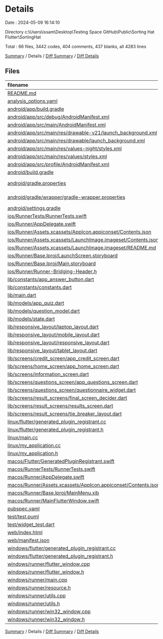 # Details

Date : 2024-05-09 16:14:10

Directory c:\\Users\\issam\\Desktop\\Testing Space GitHub\\Public\\Sorting Hat Flutter\\SortingHat

Total : 66 files,  3442 codes, 404 comments, 437 blanks, all 4283 lines

[Summary](results.md) / Details / [Diff Summary](diff.md) / [Diff Details](diff-details.md)

## Files
| filename | language | code | comment | blank | total |
| :--- | :--- | ---: | ---: | ---: | ---: |
| [README.md](/README.md) | Markdown | 24 | 0 | 16 | 40 |
| [analysis_options.yaml](/analysis_options.yaml) | YAML | 3 | 22 | 4 | 29 |
| [android/app/build.gradle](/android/app/build.gradle) | Gradle | 51 | 5 | 12 | 68 |
| [android/app/src/debug/AndroidManifest.xml](/android/app/src/debug/AndroidManifest.xml) | XML | 3 | 4 | 1 | 8 |
| [android/app/src/main/AndroidManifest.xml](/android/app/src/main/AndroidManifest.xml) | XML | 33 | 11 | 1 | 45 |
| [android/app/src/main/res/drawable-v21/launch_background.xml](/android/app/src/main/res/drawable-v21/launch_background.xml) | XML | 4 | 7 | 2 | 13 |
| [android/app/src/main/res/drawable/launch_background.xml](/android/app/src/main/res/drawable/launch_background.xml) | XML | 4 | 7 | 2 | 13 |
| [android/app/src/main/res/values-night/styles.xml](/android/app/src/main/res/values-night/styles.xml) | XML | 9 | 9 | 1 | 19 |
| [android/app/src/main/res/values/styles.xml](/android/app/src/main/res/values/styles.xml) | XML | 9 | 9 | 1 | 19 |
| [android/app/src/profile/AndroidManifest.xml](/android/app/src/profile/AndroidManifest.xml) | XML | 3 | 4 | 1 | 8 |
| [android/build.gradle](/android/build.gradle) | Gradle | 16 | 0 | 3 | 19 |
| [android/gradle.properties](/android/gradle.properties) | Java Properties | 3 | 0 | 1 | 4 |
| [android/gradle/wrapper/gradle-wrapper.properties](/android/gradle/wrapper/gradle-wrapper.properties) | Java Properties | 5 | 0 | 1 | 6 |
| [android/settings.gradle](/android/settings.gradle) | Gradle | 22 | 0 | 5 | 27 |
| [ios/RunnerTests/RunnerTests.swift](/ios/RunnerTests/RunnerTests.swift) | Swift | 7 | 2 | 4 | 13 |
| [ios/Runner/AppDelegate.swift](/ios/Runner/AppDelegate.swift) | Swift | 12 | 0 | 2 | 14 |
| [ios/Runner/Assets.xcassets/AppIcon.appiconset/Contents.json](/ios/Runner/Assets.xcassets/AppIcon.appiconset/Contents.json) | JSON | 122 | 0 | 1 | 123 |
| [ios/Runner/Assets.xcassets/LaunchImage.imageset/Contents.json](/ios/Runner/Assets.xcassets/LaunchImage.imageset/Contents.json) | JSON | 23 | 0 | 1 | 24 |
| [ios/Runner/Assets.xcassets/LaunchImage.imageset/README.md](/ios/Runner/Assets.xcassets/LaunchImage.imageset/README.md) | Markdown | 3 | 0 | 2 | 5 |
| [ios/Runner/Base.lproj/LaunchScreen.storyboard](/ios/Runner/Base.lproj/LaunchScreen.storyboard) | XML | 36 | 1 | 1 | 38 |
| [ios/Runner/Base.lproj/Main.storyboard](/ios/Runner/Base.lproj/Main.storyboard) | XML | 25 | 1 | 1 | 27 |
| [ios/Runner/Runner-Bridging-Header.h](/ios/Runner/Runner-Bridging-Header.h) | C++ | 1 | 0 | 1 | 2 |
| [lib/constants/app_answer_button.dart](/lib/constants/app_answer_button.dart) | Dart | 32 | 0 | 3 | 35 |
| [lib/constants/constants.dart](/lib/constants/constants.dart) | Dart | 198 | 1 | 8 | 207 |
| [lib/main.dart](/lib/main.dart) | Dart | 12 | 0 | 2 | 14 |
| [lib/models/app_quiz.dart](/lib/models/app_quiz.dart) | Dart | 29 | 0 | 5 | 34 |
| [lib/models/question_model.dart](/lib/models/question_model.dart) | Dart | 6 | 0 | 2 | 8 |
| [lib/models/state.dart](/lib/models/state.dart) | Dart | 299 | 32 | 36 | 367 |
| [lib/responsive_layout/laptop_layout.dart](/lib/responsive_layout/laptop_layout.dart) | Dart | 86 | 0 | 5 | 91 |
| [lib/responsive_layout/mobile_layout.dart](/lib/responsive_layout/mobile_layout.dart) | Dart | 86 | 0 | 4 | 90 |
| [lib/responsive_layout/responsive_layout.dart](/lib/responsive_layout/responsive_layout.dart) | Dart | 26 | 0 | 4 | 30 |
| [lib/responsive_layout/tablet_layout.dart](/lib/responsive_layout/tablet_layout.dart) | Dart | 90 | 0 | 4 | 94 |
| [lib/screens/credit_screen/app_credit_screen.dart](/lib/screens/credit_screen/app_credit_screen.dart) | Dart | 97 | 0 | 5 | 102 |
| [lib/screens/home_screen/app_home_screen.dart](/lib/screens/home_screen/app_home_screen.dart) | Dart | 16 | 0 | 3 | 19 |
| [lib/screens/information_screen.dart](/lib/screens/information_screen.dart) | Dart | 157 | 8 | 9 | 174 |
| [lib/screens/questions_screen/app_questions_screen.dart](/lib/screens/questions_screen/app_questions_screen.dart) | Dart | 253 | 3 | 6 | 262 |
| [lib/screens/questions_screen/questionnaire_widget.dart](/lib/screens/questions_screen/questionnaire_widget.dart) | Dart | 0 | 43 | 7 | 50 |
| [lib/screens/result_screens/final_screen_decider.dart](/lib/screens/result_screens/final_screen_decider.dart) | Dart | 44 | 1 | 4 | 49 |
| [lib/screens/result_screens/results_screen.dart](/lib/screens/result_screens/results_screen.dart) | Dart | 228 | 14 | 6 | 248 |
| [lib/screens/result_screens/tie_breaker_layout.dart](/lib/screens/result_screens/tie_breaker_layout.dart) | Dart | 184 | 4 | 5 | 193 |
| [linux/flutter/generated_plugin_registrant.cc](/linux/flutter/generated_plugin_registrant.cc) | C++ | 7 | 4 | 5 | 16 |
| [linux/flutter/generated_plugin_registrant.h](/linux/flutter/generated_plugin_registrant.h) | C++ | 5 | 5 | 6 | 16 |
| [linux/main.cc](/linux/main.cc) | C++ | 5 | 0 | 2 | 7 |
| [linux/my_application.cc](/linux/my_application.cc) | C++ | 82 | 17 | 26 | 125 |
| [linux/my_application.h](/linux/my_application.h) | C++ | 7 | 7 | 5 | 19 |
| [macos/Flutter/GeneratedPluginRegistrant.swift](/macos/Flutter/GeneratedPluginRegistrant.swift) | Swift | 8 | 3 | 4 | 15 |
| [macos/RunnerTests/RunnerTests.swift](/macos/RunnerTests/RunnerTests.swift) | Swift | 7 | 2 | 4 | 13 |
| [macos/Runner/AppDelegate.swift](/macos/Runner/AppDelegate.swift) | Swift | 8 | 0 | 2 | 10 |
| [macos/Runner/Assets.xcassets/AppIcon.appiconset/Contents.json](/macos/Runner/Assets.xcassets/AppIcon.appiconset/Contents.json) | JSON | 68 | 0 | 1 | 69 |
| [macos/Runner/Base.lproj/MainMenu.xib](/macos/Runner/Base.lproj/MainMenu.xib) | XML | 343 | 0 | 1 | 344 |
| [macos/Runner/MainFlutterWindow.swift](/macos/Runner/MainFlutterWindow.swift) | Swift | 12 | 0 | 4 | 16 |
| [pubspec.yaml](/pubspec.yaml) | YAML | 30 | 57 | 17 | 104 |
| [test/test.puml](/test/test.puml) | PlantUML | 74 | 0 | 21 | 95 |
| [test/widget_test.dart](/test/widget_test.dart) | Dart | 13 | 11 | 7 | 31 |
| [web/index.html](/web/index.html) | HTML | 38 | 16 | 6 | 60 |
| [web/manifest.json](/web/manifest.json) | JSON | 35 | 0 | 1 | 36 |
| [windows/flutter/generated_plugin_registrant.cc](/windows/flutter/generated_plugin_registrant.cc) | C++ | 6 | 4 | 5 | 15 |
| [windows/flutter/generated_plugin_registrant.h](/windows/flutter/generated_plugin_registrant.h) | C++ | 5 | 5 | 6 | 16 |
| [windows/runner/flutter_window.cpp](/windows/runner/flutter_window.cpp) | C++ | 49 | 7 | 16 | 72 |
| [windows/runner/flutter_window.h](/windows/runner/flutter_window.h) | C++ | 20 | 5 | 9 | 34 |
| [windows/runner/main.cpp](/windows/runner/main.cpp) | C++ | 30 | 4 | 10 | 44 |
| [windows/runner/resource.h](/windows/runner/resource.h) | C++ | 9 | 6 | 2 | 17 |
| [windows/runner/utils.cpp](/windows/runner/utils.cpp) | C++ | 54 | 2 | 10 | 66 |
| [windows/runner/utils.h](/windows/runner/utils.h) | C++ | 8 | 6 | 6 | 20 |
| [windows/runner/win32_window.cpp](/windows/runner/win32_window.cpp) | C++ | 210 | 24 | 55 | 289 |
| [windows/runner/win32_window.h](/windows/runner/win32_window.h) | C++ | 48 | 31 | 24 | 103 |

[Summary](results.md) / Details / [Diff Summary](diff.md) / [Diff Details](diff-details.md)